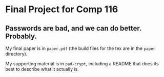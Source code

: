 # Final Project for Comp 116 #

## Passwords are bad, and we can do better. Probably. ##

My final paper is in `paper.pdf` (the build files for the tex are in the `paper` directory).  

My supporting material is in `pad-crypt`, including a README that does its best to describe what it actually is.  
